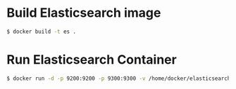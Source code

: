 # Build Elasticsearch image
```sh
$ docker build -t es .
```

# Run Elasticsearch Container
```sh
$ docker run -d -p 9200:9200 -p 9300:9300 -v /home/docker/elasticsearch:/data es -Des.config=/data/elasticsearch.yml -Des.default.path.logs=/data 
```
